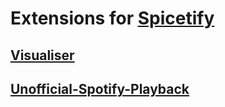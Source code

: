 # Extensions for [Spicetify](https://spicetify.app )

## [Visualiser](https://github.com/Om-Thorat/Spicetify-stuff/tree/main/Visualiser)

## [Unofficial-Spotify-Playback](https://github.com/Om-Thorat/Spicetify-stuff/tree/main/Unofficial-Playback-api)

